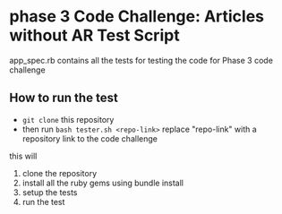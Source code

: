 # phase 3 Code Challenge: Articles without AR Test Script
app_spec.rb contains all the tests for testing the code for Phase 3 code challenge

## How to run the test
- `git clone` this repository
- then run `bash tester.sh <repo-link>` replace "repo-link" with a repository link to the code challenge

this will
1. clone the repository
2. install all the ruby gems using bundle install
3. setup the tests
4. run the test